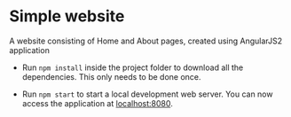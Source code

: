 # Simple website

A website consisting of Home and About pages, created using AngularJS2 application 

* Run `npm install` inside the project folder to download all the dependencies. This only needs to be done once.

* Run `npm start` to start a local development web server. You can now access the application at [localhost:8080](http://localhost:8080/).
